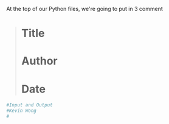 At the top of our Python files, we're going to put in 3 comment
> # Title
> # Author
> # Date

```python
#Input and Output
#Kevin Wong
# 

```